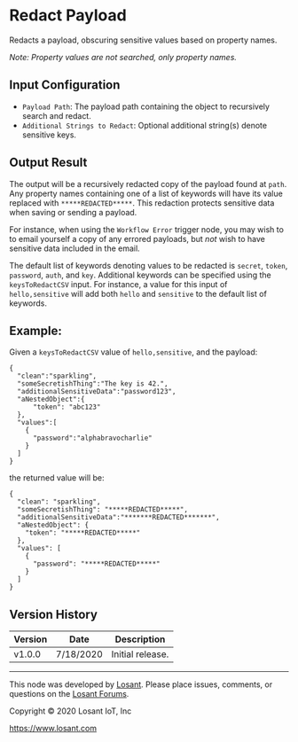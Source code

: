 # Redact Payload

Redacts a payload, obscuring sensitive values based on property names.

_Note: Property values are not searched, only property names._

## Input Configuration

- `Payload Path`: The payload path containing the object to recursively search and redact.
- `Additional Strings to Redact`: Optional additional string(s) denote sensitive keys.

## Output Result

The output will be a recursively redacted copy of the payload found at `path`. Any property names containing one of a list of keywords will have its value replaced with `*****REDACTED*****`. This redaction protects sensitive data when saving or sending a payload.

For instance, when using the `Workflow Error` trigger node, you may wish to to email yourself a copy of any errored payloads, but _not_ wish to have sensitive data included in the email.

The default list of keywords denoting values to be redacted is `secret`, `token`, `password`, `auth`, and `key`. Additional keywords can be specified using the `keysToRedactCSV` input. For instance, a value for this input of `hello,sensitive` will add both `hello` and `sensitive` to the default list of keywords.

## Example:

Given a `keysToRedactCSV` value of `hello,sensitive`, and the payload:

```
{
  "clean":"sparkling",
  "someSecretishThing":"The key is 42.",
  "additionalSensitiveData":"password123",
  "aNestedObject":{
      "token": "abc123"
  },
  "values":[
    {
      "password":"alphabravocharlie"
    }
  ]
}
```

the returned value will be:

```
{
  "clean": "sparkling",
  "someSecretishThing": "*****REDACTED*****",
  "additionalSensitiveData":"*******REDACTED*******",
  "aNestedObject": {
    "token": "*****REDACTED*****"
  },
  "values": [
    {
      "password": "*****REDACTED*****"
    }
  ]
}
```

## Version History

| Version | Date      | Description      |
| ------- | --------- | ---------------- |
| v1.0.0  | 7/18/2020 | Initial release. |

---

This node was developed by [Losant](https://www.losant.com). Please place issues, comments, or questions on the [Losant Forums](https://forums.losant.com).

Copyright © 2020 Losant IoT, Inc

<https://www.losant.com>
